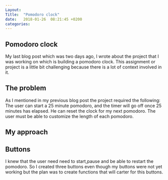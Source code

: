 ```yaml
---
Layout: 
Title:  "Pomodoro clock"
date:   2018-01-26  08:21:45 +0200
categories: 
---
```

## Pomodoro clock
My last blog post which was two days ago, I wrote about the project that I was working on which is building a pomodoro  clock.
This assignment or project is a little bit challenging because there is a lot of context involved in it.
## The problem
As I mentioned in my previous blog post the project required the following:
The user can start a 25 minute pomodoro, and the timer will go off once 25 minutes has elapsed.
He can reset the clock for my next pomodoro.
The user must be able to customize the length of each pomodoro.
## My approach
## Buttons
I knew that the user need need to start,pause and be able to restart the pomodoro.
So I created three buttons even though my buttons were not yet working but the plan was to create functions that will carter for this buttons.